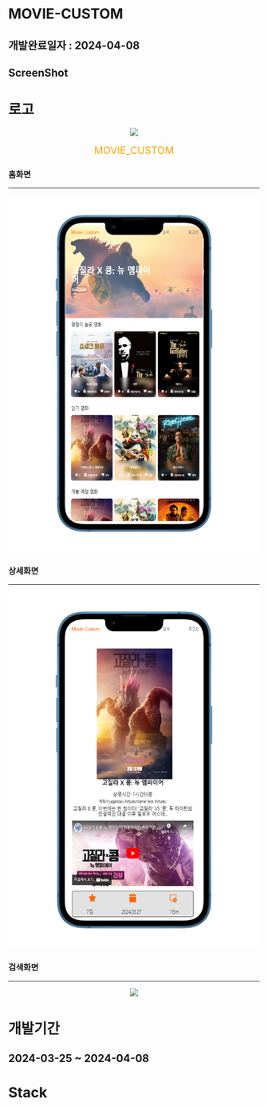 # MOVIE-CUSTOM

## 개발완료일자 : 2024-04-08

## ScreenShot

# 로고

<p align="center">
  <img src="./public/movie.ico">
  <div align="center"
  style="color:Orange; font-size:20px;"
  >MOVIE_CUSTOM</div>
</p>

### 홈화면

---

<p align="center">
  <img src="./src/images/PrjSc2.png">
</p>

### 상세화면

---

<p align="center">
  <img src="./src/images/PrjSc1.png">
</p>

### 검색화면

---

<p align="center">
  <img src="./src/images/PrjSc3.png">
</p>

# 개발기간

## 2024-03-25 ~ 2024-04-08

# Stack
